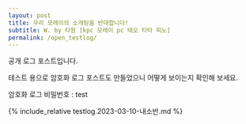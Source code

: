 ```yaml
---
layout: post
title: 우리 모레이의 소개팅을 반대합니다!
subtitle: W. by 타원 [kpc 모레이 pc 테오 타타 피노]
permalink: /open_testlog/
---
```


공개 로그 포스트입니다.

테스트 용으로 암호화 로그 포스트도 만들었으니 어떻게 보이는지 확인해 보세요.

암호화 로그 비밀번호 : test

{% include_relative testlog.2023-03-10-내소반.md %}
